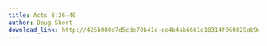 ```yaml
---
title: Acts 8:26-40
author: Doug Short
download_link: http://425b080d7d5cde70b41c-ce4b4ab6661e18314f060829ab9d3455.r81.cf2.rackcdn.com/2014-05-11-acts-8_26_40.mp3
---
```

